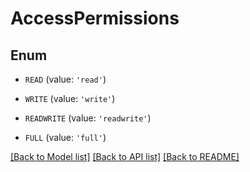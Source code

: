# AccessPermissions


## Enum

* `READ` (value: `'read'`)

* `WRITE` (value: `'write'`)

* `READWRITE` (value: `'readwrite'`)

* `FULL` (value: `'full'`)

[[Back to Model list]](../README.md#documentation-for-models) [[Back to API list]](../README.md#documentation-for-api-endpoints) [[Back to README]](../README.md)


